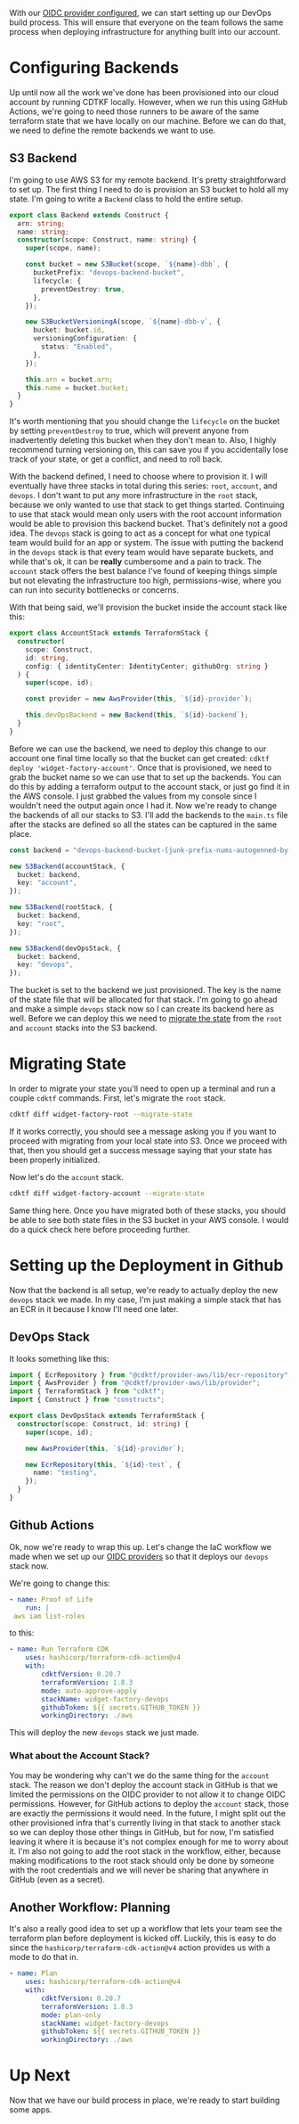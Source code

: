 With our [OIDC provider configured](https://www.josephbulger.com/blog/from-scratch-oidc-providers), we can start setting up our DevOps build process. This will ensure that everyone on the team follows the same process when deploying infrastructure for anything built into our account.

# Configuring Backends

Up until now all the work we've done has been provisioned into our cloud account by running CDTKF locally. However, when we run this using GitHub Actions, we're going to need those runners to be aware of the same terraform state that we have locally on our machine. Before we can do that, we need to define the remote backends we want to use.

## S3 Backend

I'm going to use AWS S3 for my remote backend. It's pretty straightforward to set up. The first thing I need to do is provision an S3 bucket to hold all my state. I'm going to write a `Backend` class to hold the entire setup.

```typescript
export class Backend extends Construct {
  arn: string;
  name: string;
  constructor(scope: Construct, name: string) {
    super(scope, name);

    const bucket = new S3Bucket(scope, `${name}-dbb`, {
      bucketPrefix: "devops-backend-bucket",
      lifecycle: {
        preventDestroy: true,
      },
    });

    new S3BucketVersioningA(scope, `${name}-dbb-v`, {
      bucket: bucket.id,
      versioningConfiguration: {
        status: "Enabled",
      },
    });

    this.arn = bucket.arn;
    this.name = bucket.bucket;
  }
}
```

It's worth mentioning that you should change the `lifecycle` on the bucket by setting `preventDestroy` to true, which will prevent anyone from inadvertently deleting this bucket when they don't mean to. Also, I highly recommend turning versioning on, this can save you if you accidentally lose track of your state, or get a conflict, and need to roll back.

With the backend defined, I need to choose where to provision it. I will eventually have three stacks in total during this series: `root`, `account`, and `devops`. I don't want to put any more infrastructure in the `root` stack, because we only wanted to use that stack to get things started. Continuing to use that stack would mean only users with the root account information would be able to provision this backend bucket. That's definitely not a good idea. The `devops` stack is going to act as a concept for what one typical team would build for an app or system. The issue with putting the backend in the `devops` stack is that every team would have separate buckets, and while that's ok, it can be **really** cumbersome and a pain to track. The `account` stack offers the best balance I've found of keeping things simple but not elevating the infrastructure too high, permissions-wise, where you can run into security bottlenecks or concerns.

With that being said, we'll provision the bucket inside the account stack like this:

```typescript
export class AccountStack extends TerraformStack {
  constructor(
    scope: Construct,
    id: string,
    config: { identityCenter: IdentityCenter; githubOrg: string }
  ) {
    super(scope, id);

    const provider = new AwsProvider(this, `${id}-provider`);

    this.devOpsBackend = new Backend(this, `${id}-backend`);
  }
}
```

Before we can use the backend, we need to deploy this change to our account one final time locally so that the bucket can get created: `cdktf deploy 'widget-factory-account'`. Once that is provisioned, we need to grab the bucket name so we can use that to set up the backends. You can do this by adding a terraform output to the account stack, or just go find it in the AWS console. I just grabbed the values from my console since I wouldn't need the output again once I had it. Now we're ready to change the backends of all our stacks to S3. I'll add the backends to the `main.ts` file after the stacks are defined so all the states can be captured in the same place.

```typescript
const backend = "devops-backend-bucket-[junk-prefix-nums-autogenned-by-AWS]";

new S3Backend(accountStack, {
  bucket: backend,
  key: "account",
});

new S3Backend(rootStack, {
  bucket: backend,
  key: "root",
});

new S3Backend(devOpsStack, {
  bucket: backend,
  key: "devops",
});
```

The bucket is set to the backend we just provisioned. The key is the name of the state file that will be allocated for that stack. I'm going to go ahead and make a simple `devops` stack now so I can create its backend here as well. Before we can deploy this we need to [migrate the state](https://developer.hashicorp.com/terraform/cdktf/concepts/remote-backends#migrate-local-state-storage-to-remote) from the `root` and `account` stacks into the S3 backend.

# Migrating State

In order to migrate your state you'll need to open up a terminal and run a couple `cdktf` commands. First, let's migrate the `root` stack.

```bash
cdktf diff widget-factory-root --migrate-state
```

If it works correctly, you should see a message asking you if you want to proceed with migrating from your local state into S3. Once we proceed with that, then you should get a success message saying that your state has been properly initialized.

Now let's do the `account` stack.

```bash
cdktf diff widget-factory-account --migrate-state
```

Same thing here. Once you have migrated both of these stacks, you should be able to see both state files in the S3 bucket in your AWS console. I would do a quick check here before proceeding further.

# Setting up the Deployment in Github

Now that the backend is all setup, we're ready to actually deploy the new `devops` stack we made. In my case, I'm just making a simple stack that has an ECR in it because I know I'll need one later.

## DevOps Stack

It looks something like this:

```typescript
import { EcrRepository } from "@cdktf/provider-aws/lib/ecr-repository";
import { AwsProvider } from "@cdktf/provider-aws/lib/provider";
import { TerraformStack } from "cdktf";
import { Construct } from "constructs";

export class DevOpsStack extends TerraformStack {
  constructor(scope: Construct, id: string) {
    super(scope, id);

    new AwsProvider(this, `${id}-provider`);

    new EcrRepository(this, `${id}-test`, {
      name: "testing",
    });
  }
}
```

## Github Actions

Ok, now we're ready to wrap this up. Let's change the IaC workflow we made when we set up our [OIDC providers](https://www.josephbulger.com/blog/from-scratch-oidc-providers) so that it deploys our `devops` stack now.

We're going to change this:

```yaml
- name: Proof of Life
    run: |
 aws iam list-roles
```

to this:

```yaml
- name: Run Terraform CDK
    uses: hashicorp/terraform-cdk-action@v4
    with:
        cdktfVersion: 0.20.7
        terraformVersion: 1.8.3
        mode: auto-approve-apply
        stackName: widget-factory-devops
        githubToken: ${{ secrets.GITHUB_TOKEN }}
        workingDirectory: ./aws
```

This will deploy the new `devops` stack we just made.

### What about the Account Stack?

You may be wondering why can't we do the same thing for the `account` stack. The reason we don't deploy the account stack in GitHub is that we limited the permissions on the OIDC provider to not allow it to change OIDC permissions. However, for GitHub actions to deploy the `account` stack, those are exactly the permissions it would need. In the future, I might split out the other provisioned infra that's currently living in that stack to another stack so we can deploy those other things in GitHub, but for now, I'm satisfied leaving it where it is because it's not complex enough for me to worry about it. I'm also not going to add the root stack in the workflow, either, because making modifications to the root stack should only be done by someone with the root credentials and we will never be sharing that anywhere in GitHub (even as a secret).

## Another Workflow: Planning

It's also a really good idea to set up a workflow that lets your team see the terraform plan before deployment is kicked off. Luckily, this is easy to do since the `hashicorp/terraform-cdk-action@v4` action provides us with a mode to do that in.

```yaml
- name: Plan
    uses: hashicorp/terraform-cdk-action@v4
    with:
        cdktfVersion: 0.20.7
        terraformVersion: 1.8.3
        mode: plan-only
        stackName: widget-factory-devops
        githubToken: ${{ secrets.GITHUB_TOKEN }}
        workingDirectory: ./aws
```

# Up Next

Now that we have our build process in place, we're ready to start building some apps.
